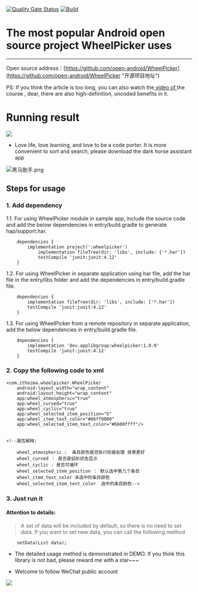 [![Quality Gate Status](https://sonarcloud.io/api/project_badges/measure?project=applibgroup_WheelPicker&metric=alert_status)](https://sonarcloud.io/dashboard?id=applibgroup_WheelPicker) [![Build](https://github.com/applibgroup/WheelPicker/actions/workflows/main.yml/badge.svg)](https://github.com/applibgroup/WheelPicker/actions/workflows/main.yml)
# The most popular Android open source project WheelPicker uses
---
Open source address：[https://github.com/open-android/WheelPicker](https://github.com/open-android/WheelPicker "开源项目地址")

 PS: If you think the article is too long, you can also watch the[ video of ](https://www.boxuegu.com/web/html/video.html?courseId=172&sectionId=8a2c9bed5a3a4c7e015a3bbffc6107ed&chapterId=8a2c9bed5a3a4c7e015a3adeb65b03f1&vId=8a2c9bed5a3a4c7e015a3ab4fe0601bb&videoId=F94BC8E95143C10D9C33DC5901307461)the course , dear, there are also high-definition, uncoded benefits in it.

# Running result

![](http://i.imgur.com/TPkIrBJ.gif)

* Love life, love learning, and love to be a code porter. It is more convenient to sort and search, please download the dark horse assistant app


![黑马助手.png](http://upload-images.jianshu.io/upload_images/4037105-f777f1214328dcc4.png?imageMogr2/auto-orient/strip%7CimageView2/2/w/1240)

## Steps for usage


### 1. Add dependency

1.1. For using WheelPicker module in sample app, include the source code and add the below dependencies in entry/build.gradle to generate hap/support.har.
```
	dependencies {
		implementation project(':wheelpicker')
        	implementation fileTree(dir: 'libs', include: ['*.har'])
        	testCompile 'junit:junit:4.12'
	}
```
1.2. For using WheelPicker in separate application using har file, add the har file in the entry/libs folder and add the dependencies in entry/build.gradle file.
```
	dependencies {
		implementation fileTree(dir: 'libs', include: ['*.har'])
		testCompile 'junit:junit:4.12'
	}

```
1.3. For using WheelPicker from a remote repository in separate application, add the below dependencies in entry/build.gradle file.
```
	dependencies {
		implementation 'dev.applibgroup:wheelpicker:1.0.0'
		testCompile 'junit:junit:4.12'
	}
```

### 2. Copy the following code to xml

    <com.itheima.wheelpicker.WheelPicker
        android:layout_width="wrap_content"
        android:layout_height="wrap_content"
        app:wheel_atmospheric="true"
        app:wheel_curved="true"
        app:wheel_cyclic="true"
        app:wheel_selected_item_position="5"
        app:wheel_item_text_color="#66ff0000"
		app:wheel_selected_item_text_color="#6600ffff"/>


    <!--属性解释:
	
        wheel_atmospheric :  条目颜色是否执行衔接处理 效果更好
        wheel_curved ： 是否是弧形状态显示
        wheel_cyclic : 是否可循环
        wheel_selected_item_position ： 默认选中第几个条目
        wheel_item_text_color 未选中的条目颜色
        wheel_selected_item_text_color  选中的条目颜色-->

### 3. Just run it

#### Attention to details:

> A set of data will be included by default, so there is no need to set data. If you want to set new data, you can call the following method

		setData(List data); 

* The detailed usage method is demonstrated in DEMO. If you think this library is not bad, please reward me with a star~~~

* Welcome to follow WeChat public account

![](http://oi5nqn6ce.bkt.clouddn.com/itheima/booster/code/qrcode.png)
